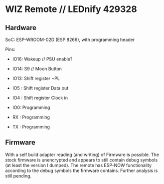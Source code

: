 # WIZ Remote // LEDnify 429328

## Hardware

SoC: ESP-WROOM-02D (ESP 8266), with programming header

Pins:
 - IO16: Wakeup // PSU enable?
 - IO14: S9 // Moon Button
 - IO13: Shift register ~PL
 - IO5 : Shift register Data out
 - IO4 : Shift register Clock in

 - IO0: Programming
 - RX : Programming
 - TX : Programming

## Firmware

With a self build adapter reading (and writing) of Firmware is possible. 
The stock firmware is unencrypted and appears to still contain debug symbols (at least the version I dumped).
The remote has ESP-NOW functionality according to the debug symbols the firmware contains.
Further analysis is still pending.
